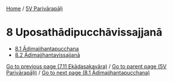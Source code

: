 
[Home](/) / [5V Parivārapāḷi](../5V.md)

# 8 Uposathādipucchāvissajjanā

* [8.1 Ādimajjhantapucchana](8/8.1.md)
* [8.2 Ādimajjhantavissajjanā](8/8.2.md)

[Go to previous page (7.11 Ekādasakavāra)](7/7.11.md) / [Go to parent page (5V Parivārapāḷi)](0.md) / [Go to next page (8.1 Ādimajjhantapucchana)](8/8.1.md)


